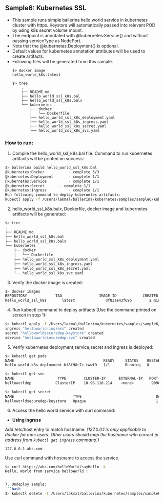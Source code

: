 ## Sample6: Kubernetes SSL

- This sample runs simple ballerina hello world service in kubernetes cluster with https. Keystore will 
  automatically passed into relevant POD by using k8s secret volume mount.
- The endpoint is annotated with @kubernetes:Service{} and without passing serviceType as NodePort. 
- Note that the @kubernetes:Deployment{} is optional.
- Default values for kubernetes annotation attributes will be used to create artifacts.
- Following files will be generated from this sample.
    ``` 
    $> docker image
    hello_world_k8s:latest
    
    $> tree
        .
        ├── README.md
        ├── hello_world_ssl_k8s.bal
        ├── hello_world_ssl_k8s.balx
        └── kubernetes
            ├── docker
            │   └── Dockerfile
            ├── hello_world_ssl_k8s_deployment.yaml
            ├── hello_world_ssl_k8s_ingress.yaml
            ├── hello_world_ssl_k8s_secret.yaml
            └── hello_world_ssl_k8s_svc.yaml
    ```
### How to run:

1. Compile the  hello_world_ssl_k8s.bal file. Command to run kubernetes artifacts will be printed on success:
```bash
$> ballerina build hello_world_ssl_k8s.bal
@kubernetes:Docker 			 - complete 3/3 
@kubernetes:Deployment 		 - complete 1/1
@kubernetes:Service 		 - complete 1/1
@kubernetes:Secret 		 - complete 1/1
@kubernetes:Ingress 		 - complete 1/1
Run following command to deploy kubernetes artifacts: 
kubectl apply -f /Users/lakmal/ballerina/kubernetes/samples/sample6/kubernetes/
```

2. hello_world_ssl_k8s.balx, Dockerfile, docker image and kubernetes artifacts will be generated: 
```bash
$> tree
.
├── README.md
├── hello_world_ssl_k8s.bal
├── hello_world_ssl_k8s.balx
└── kubernetes
    ├── docker
    │   └── Dockerfile
    ├── hello_world_ssl_k8s_deployment.yaml
    ├── hello_world_ssl_k8s_ingress.yaml
    ├── hello_world_ssl_k8s_secret.yaml
    └── hello_world_ssl_k8s_svc.yaml
```

3. Verify the docker image is created:
```bash
$> docker images
REPOSITORY             TAG                 IMAGE ID            CREATED             SIZE
hello_world_ssl_k8s       latest              df83ae43f69b        2 minutes ago        103MB

```

4. Run kubectl command to deploy artifacts (Use the command printed on screen in step 1):
```bash
$> kubectl apply -f /Users/lakmal/ballerina/kubernetes/samples/sample6/kubernetes/
ingress "helloworld-ingress" created
secret "helloworldsecuredep-keystore" created
service "helloworldsecuredep-svc" created
```

5. Verify kubernetes deployment,service,secret and ingress is deployed:
```bash
$> kubectl get pods
NAME                                         READY     STATUS    RESTARTS   AGE
hello-world-k8s-deployment-bf8f98c7c-twwf9   1/1       Running   0          0s

$> kubectl get svc
NAME                    TYPE        CLUSTER-IP      EXTERNAL-IP   PORT(S)          AGE
helloworldep           ClusterIP    10.96.118.214    <none>        9090/TCP         1m

$> kubectl get secret
NAME                           TYPE                                  DATA      AGE
helloworldsecuredep-keystore   Opaque                                1         21m
```

6. Access the hello world service with curl command:

- **Using ingress**

Add /etc/host entry to match hostname.
_(127.0.0.1 is only applicable to docker for mac users. Other users should map the hostname with correct ip address 
from `kubectl get ingress` command.)_
 ```
 127.0.0.1 abc.com
 ```
Use curl command with hostname to access the service.
```bash
$> curl https://abc.com/helloWorld/sayHello -k
Hello, World from service helloWorld !


7. Undeploy sample:
```bash
$> kubectl delete -f /Users/lakmal/ballerina/kubernetes/samples/sample6/kubernetes/


```
